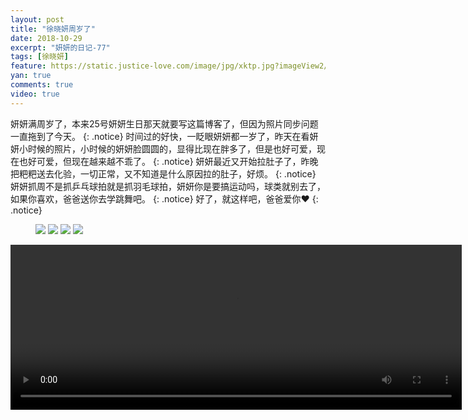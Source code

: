 ```yaml
---
layout: post
title: "徐晓妍周岁了"
date: 2018-10-29
excerpt: "妍妍的日记-77"
tags: [徐晓妍]
feature: https://static.justice-love.com/image/jpg/xktp.jpg?imageView2/1/w/1200/h/500
yan: true
comments: true
video: true
---
```

妍妍满周岁了，本来25号妍妍生日那天就要写这篇博客了，但因为照片同步问题一直拖到了今天。
{: .notice}
时间过的好快，一眨眼妍妍都一岁了，昨天在看妍妍小时候的照片，小时候的妍妍脸圆圆的，显得比现在胖多了，但是也好可爱，现在也好可爱，但现在越来越不乖了。
{: .notice}
妍妍最近又开始拉肚子了，昨晚把粑粑送去化验，一切正常，又不知道是什么原因拉的肚子，好烦。
{: .notice}
妍妍抓周不是抓乒乓球拍就是抓羽毛球拍，妍妍你是要搞运动吗，球类就别去了，如果你喜欢，爸爸送你去学跳舞吧。
{: .notice}
好了，就这样吧，爸爸爱你❤️
{: .notice}
<figure>
    <img src="{{ site.staticUrl }}/yanyan/image/zhousuishengri1.jpg?imageMogr2/auto-orient" />
    <img src="{{ site.staticUrl }}/yanyan/image/zhousuishengri2.jpg?imageMogr2/auto-orient" />
    <img src="{{ site.staticUrl }}/yanyan/image/zhousuishengri4.jpg?imageMogr2/auto-orient" />
    <img src="{{ site.staticUrl }}/yanyan/image/zhousuishengri5.jpg?imageMogr2/auto-orient" />
</figure>
<video id="my-video" class="video-js vjs-16-9 clipboard" controls preload="auto" width="722" height="264" data-setup="{}">
    <source src="{{ site.staticUrl }}/yanyan/video/zhousui3.mp4" type='video/mp4'>
    <p class="vjs-no-js">
      To view this video please enable JavaScript, and consider upgrading to a web browser that
      <a href="http://videojs.com/html5-video-support/" target="_blank">supports HTML5 video</a>
    </p>
</video>
